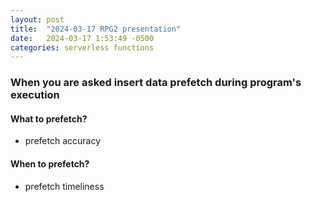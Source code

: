 ```yaml
---
layout: post
title:  "2024-03-17 RPG2 presentation"
date:   2024-03-17 1:53:49 -0500
categories: serverless functions
---
```


### When you are asked insert data prefetch during program's execution
#### What to prefetch?
- prefetch accuracy

#### When to prefetch?
- prefetch timeliness
